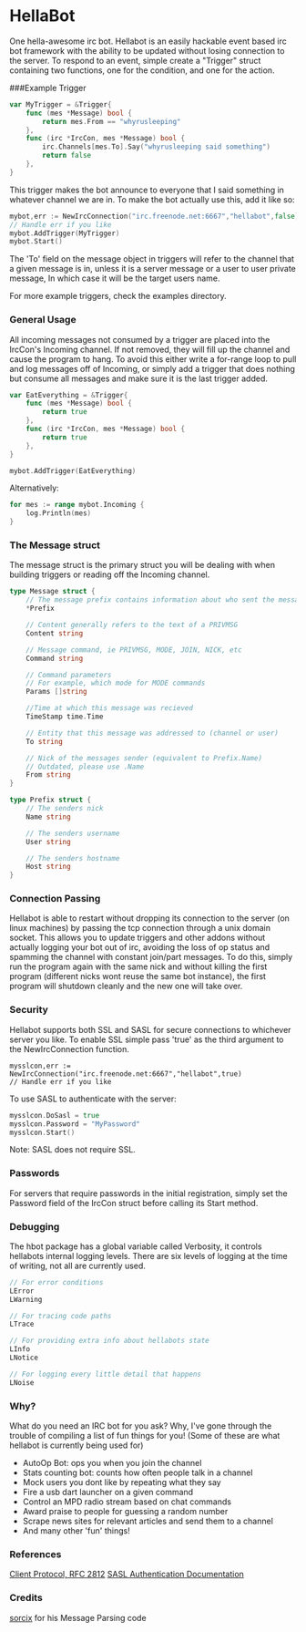 # HellaBot

One hella-awesome irc bot. Hellabot is an easily hackable event based irc bot
framework with the ability to be updated without losing connection to the
server. To respond to an event, simple create a "Trigger" struct containing
two functions, one for the condition, and one for the action.

###Example Trigger

```go
var MyTrigger = &Trigger{
	func (mes *Message) bool {
		return mes.From == "whyrusleeping"
	},
	func (irc *IrcCon, mes *Message) bool {
		irc.Channels[mes.To].Say("whyrusleeping said something")
		return false
	},
}
```

This trigger makes the bot announce to everyone that I said something
in whatever channel we are in. To make the bot actually use this,
add it like so:

```go
mybot,err := NewIrcConnection("irc.freenode.net:6667","hellabot",false)
// Handle err if you like
mybot.AddTrigger(MyTrigger)
mybot.Start()
```

The 'To' field on the message object in triggers will refer to the channel that
a given message is in, unless it is a server message or a user to user private
message, In which case it will be the target users name.

For more example triggers, check the examples directory.

### General Usage
All incoming messages not consumed by a trigger are placed into the IrcCon's
Incoming channel. If not removed, they will fill up the channel and cause the
program to hang. To avoid this either write a for-range loop to pull and log
messages off of Incoming, or simply add a trigger that does nothing but consume
all messages and make sure it is the last trigger added.

```go
var EatEverything = &Trigger{
	func (mes *Message) bool {
		return true
	},
	func (irc *IrcCon, mes *Message) bool {
		return true
	},
}

mybot.AddTrigger(EatEverything)
```

Alternatively:

```go
for mes := range mybot.Incoming {
	log.Println(mes)
}
```

### The Message struct

The message struct is the primary struct you will be dealing with when building
triggers or reading off the Incoming channel.

```go
type Message struct {
	// The message prefix contains information about who sent the message
	*Prefix

	// Content generally refers to the text of a PRIVMSG
	Content string

	// Message command, ie PRIVMSG, MODE, JOIN, NICK, etc
	Command string

	// Command parameters
	// For example, which mode for MODE commands
	Params []string

	//Time at which this message was recieved
	TimeStamp time.Time

	// Entity that this message was addressed to (channel or user)
	To string

	// Nick of the messages sender (equivalent to Prefix.Name)
	// Outdated, please use .Name
	From string
}

type Prefix struct {
	// The senders nick
	Name string

	// The senders username
	User string

	// The senders hostname
	Host string
}
```


### Connection Passing

Hellabot is able to restart without dropping its connection to the server
(on linux machines) by passing the tcp connection through a unix domain socket.
This allows you to update triggers and other addons without actually logging
your bot out of irc, avoiding the loss of op status and spamming the channel
with constant join/part messages. To do this, simply run the program again with
the same nick and without killing the first program (different nicks wont reuse
the same bot instance), the first program will shutdown cleanly and the new one
will take over.

### Security

Hellabot supports both SSL and SASL for secure connections to whichever server
you like. To enable SSL simple pass 'true' as the third argument to the
NewIrcConnection function.

```
mysslcon,err := NewIrcConnection("irc.freenode.net:6667","hellabot",true)
// Handle err if you like
```

To use SASL to authenticate with the server:

```go
mysslcon.DoSasl = true
mysslcon.Password = "MyPassword"
mysslcon.Start()
```

Note: SASL does not require SSL.

### Passwords

For servers that require passwords in the initial registration, simply set
the Password field of the IrcCon struct before calling its Start method.

### Debugging

The hbot package has a global variable called Verbosity, it controls
hellabots internal logging levels. There are six levels of logging at the time
of writing, not all are currently used.

```go
// For error conditions
LError 
LWarning

// For tracing code paths
LTrace

// For providing extra info about hellabots state
LInfo
LNotice

// For logging every little detail that happens
LNoise
```


### Why?

What do you need an IRC bot for you ask? Why, I've gone through the trouble of
compiling a list of fun things for you! (Some of these are what hellabot is
currently being used for)

- AutoOp Bot: ops you when you join the channel
- Stats counting bot: counts how often people talk in a channel
- Mock users you dont like by repeating what they say
- Fire a usb dart launcher on a given command
- Control an MPD radio stream based on chat commands
- Award praise to people for guessing a random number
- Scrape news sites for relevant articles and send them to a channel
- And many other 'fun' things!

### References

[Client Protocol, RFC 2812](http://tools.ietf.org/html/rfc2812)
[SASL Authentication Documentation](https://tools.ietf.org/html/draft-mitchell-irc-capabilities-01)

### Credits

[sorcix](http://github.com/sorcix) for his Message Parsing code
